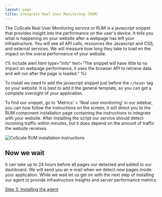 ```yaml
---
layout: page
title: Integrate Real User Monitoring (RUM)
---
```


The CoScale Real User Monitoring service or RUM is a javascript snippet that provides insight into the performance on the user's device. It tells you what is happening on your website after a webpage has left your infrastructure. You will see all  API calls, resources like Javascript and CSS, and external services. We will measure how long they take to load en the impact on the overal performance of your website.

{% include alert.html type="info" text="The snippet will have little to no impact on webpage performance, it uses the browser API to retrieve data and will run after the page is loaded." %}

To install we need to add the javascript snippet just before the `</head>` tag on your website. It is best to add it the general template, so you can get a complete oversight of your application.

To find our snippet, go to 'Metrics' > 'Real user monitoring' in our sidebar, you can now follow the instructions on the screen, it will direct you to the RUM component installation page containing the instructions to integrate with your website. After installing the script our service should detect incoming traffic within minutes, but it does depend on the amount of traffic the website receives.

<p class="text-center"><img class="" src="{{ site.baseurl }}/gfx/getting-started/install-rum/rum_install.png" alt="CoScale RUM installation instructions" /></p>

## Now we wait
It can take up to 24 hours before all pages our detected and added to our dashboard. We will send you an e-mail when we detect new pages inside your application. While we wait let us get on with the next step of installing our agent to provide infrastructure insights and server performance metrics.

<a href="{{ site.baseurl }}/getting-started/install-agent.html" class="btn btn-primary btn-lg btn-block spacing-top">Step 3: Installing the agent</a>
